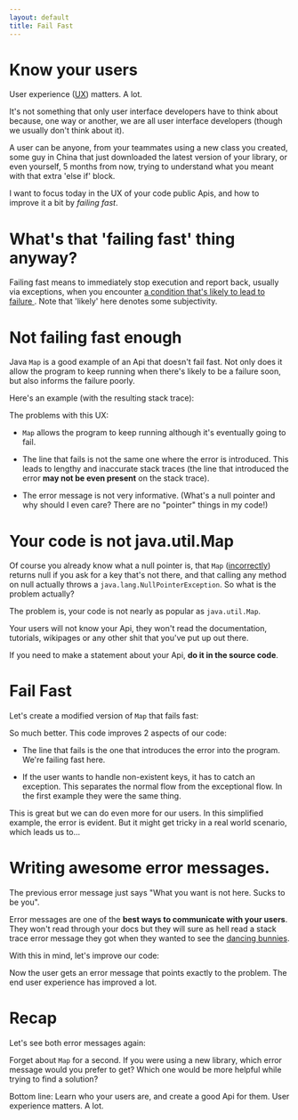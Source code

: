 ```yaml
---
layout: default
title: Fail Fast
---
```


# Know your users

User experience ([UX](http://en.wikipedia.org/wiki/User_experience)) matters. A lot.

It's not something that only user interface developers have to think about because, one way or another, we are all user interface developers (though we usually don't think about it).

A user can be anyone, from your teammates using a new class you created, some guy in China that just downloaded the latest version of your library, or even yourself, 5 months from now, trying to understand what you meant with that extra 'else if' block.

I want to focus today in the UX of your code public Apis, and how to improve it a bit by _failing fast_.

# What's that 'failing fast' thing anyway?

Failing fast means to immediately stop execution and report back, usually via exceptions, when you encounter [ a condition that's likely to lead to failure ](http://en.wikipedia.org/wiki/Fail-fast). Note that 'likely' here denotes some subjectivity.

# Not failing fast enough

Java `Map` is a good example of an Api that doesn't fail fast. Not only does it allow the program to keep running when there's likely to be a failure soon, but also informs the failure poorly.

Here's an example (with the resulting stack trace):

<script src="https://gist.github.com/3030948.js">_</script>

The problems with this UX:

* `Map` allows the program to keep running although it's eventually going to fail.

* The line that fails is not the same one where the error is introduced. This leads to lengthy and inaccurate stack traces (the line that introduced the error **may not be even present** on the stack trace).

* The error message is not very informative. (What's a null pointer and why should I even care? There are no "pointer" things in my code!)

# Your code is not java.util.Map

Of course you already know what a null pointer is, that `Map` ([incorrectly](http://fernandezpablo85.github.com/2011/08/11/never_return_null.html)) returns null if you ask for a key that's not there, and that calling any method on null actually throws a `java.lang.NullPointerException`. So what is the problem actually?

The problem is, your code is not nearly as popular as `java.util.Map`.

Your users will not know your Api, they won't read the documentation, tutorials, wikipages or any other shit that you've put up out there.

If you need to make a statement about your Api, **do it in the source code**.

# Fail Fast

Let's create a modified version of `Map` that fails fast:

<script src="https://gist.github.com/3031012.js">_</script>

So much better. This code improves 2 aspects of our code:

* The line that fails is the one that introduces the error into the program. We're failing fast here.

* If the user wants to handle non-existent keys, it has to catch an exception. This separates the normal flow from the exceptional flow. In the first example they were the same thing.

This is great but we can do even more for our users. In this simplified example, the error is evident. But it might get tricky in a real world scenario, which leads us to...

# Writing awesome error messages.

The previous error message just says "What you want is not here. Sucks to be you".

Error messages are one of the **best ways to communicate with your users**. They won't read through your docs but they will sure as hell read a stack trace error message they got when they wanted to see the [dancing bunnies](http://www.codinghorror.com/blog/2005/07/the-dancing-bunnies-problem.html). 

With this in mind, let's improve our code:

<script src="https://gist.github.com/3031062.js">_</script>

Now the user gets an error message that points exactly to the problem. The end user experience has improved a lot.

# Recap

Let's see both error messages again:

<script src="https://gist.github.com/3031077.js">_</script>

Forget about `Map` for a second. If you were using a new library, which error message would you prefer to get? Which one would be more helpful while trying to find a solution?

Bottom line: Learn who your users are, and create a good Api for them. User experience matters. A lot.
